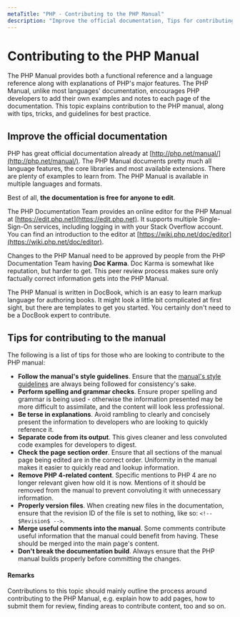 ```yaml
---
metaTitle: "PHP - Contributing to the PHP Manual"
description: "Improve the official documentation, Tips for contributing to the manual"
---
```


# Contributing to the PHP Manual


The PHP Manual provides both a functional reference and a language reference along with explanations of PHP's major features. The PHP Manual, unlike most languages' documentation, encourages PHP developers to add their own examples and notes to each page of the documentation. This topic explains contribution to the PHP manual, along with tips, tricks, and guidelines for best practice.



## Improve the official documentation


PHP has great official documentation already at [http://php.net/manual/](http://php.net/manual/). The PHP Manual documents pretty much all language features, the core libraries and most available extensions. There are plenty of examples to learn from. The PHP Manual is available in multiple languages and formats.

Best of all, **the documentation is free for anyone to edit**.

The PHP Documentation Team provides an online editor for the PHP Manual at [https://edit.php.net](https://edit.php.net). It supports multiple Single-Sign-On services, including logging in with your Stack Overflow account. You can find an introduction to the editor at [https://wiki.php.net/doc/editor](https://wiki.php.net/doc/editor).

Changes to the PHP Manual need to be approved by people from the PHP Documentation Team having **Doc Karma**. Doc Karma is somewhat like reputation, but harder to get. This peer review process makes sure only factually correct information gets into the PHP Manual.

The PHP Manual is written in DocBook, which is an easy to learn markup language for authoring books. It might look a little bit complicated at first sight, but there are templates to get you started. You certainly don't need to be a DocBook expert to contribute.



## Tips for contributing to the manual


The following is a list of tips for those who are looking to contribute to the PHP manual:

- **Follow the manual's style guidelines**. Ensure that the [manual's style guidelines](http://doc.php.net/tutorial/style.php) are always being followed for consistency's sake.
- **Perform spelling and grammar checks**. Ensure proper spelling and grammar is being used - otherwise the information presented may be more difficult to assimilate, and the content will look less professional.
- **Be terse in explanations**. Avoid rambling to clearly and concisely present the information to developers who are looking to quickly reference it.
- **Separate code from its output**. This gives cleaner and less convoluted code examples for developers to digest.
- **Check the page section order**. Ensure that all sections of the manual page being edited are in the correct order. Uniformity in the manual makes it easier to quickly read and lookup information.
- **Remove PHP 4-related content**. Specific mentions to PHP 4 are no longer relevant given how old it is now. Mentions of it should be removed from the manual to prevent convoluting it with unnecessary information.
- **Properly version files**. When creating new files in the documentation, ensure that the revision ID of the file is set to nothing, like so: `<!-- $Revision$ -->`.
- **Merge useful comments into the manual**. Some comments contribute useful information that the manual could benefit from having. These should be merged into the main page's content.
- **Don't break the documentation build**. Always ensure that the PHP manual builds properly before committing the changes.



#### Remarks


Contributions to this topic should mainly outline the process around contributing to the PHP Manual, e.g. explain how to add pages, how to submit them for review, finding areas to contribute content, too and so on.


